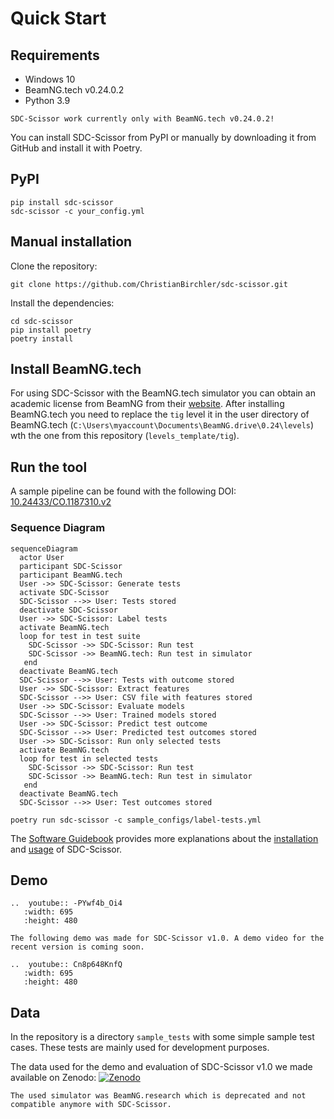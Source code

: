 # Quick Start
## Requirements
* Windows 10
* BeamNG.tech v0.24.0.2
* Python 3.9

````{note}
SDC-Scissor work currently only with BeamNG.tech v0.24.0.2!
````

You can install SDC-Scissor from PyPI or manually by downloading it from GitHub and install it with Poetry.
## PyPI
````shell
pip install sdc-scissor
sdc-scissor -c your_config.yml
````

## Manual installation
Clone the repository:
````shell
git clone https://github.com/ChristianBirchler/sdc-scissor.git
````

Install the dependencies:
````shell
cd sdc-scissor
pip install poetry
poetry install
````

## Install BeamNG.tech
For using SDC-Scissor with the BeamNG.tech simulator you can obtain an academic license from BeamNG from their
[website](https://register.beamng.tech/). After installing BeamNG.tech you need to replace the `tig` level it in the
user directory of BeamNG.tech (`C:\Users\myaccount\Documents\BeamNG.drive\0.24\levels`) wth the one from this repository
(`levels_template/tig`).


## Run the tool

A sample pipeline can be found with the following DOI: [10.24433/CO.1187310.v2](https://doi.org/10.24433/CO.1187310.v2)

### Sequence Diagram
```{mermaid}
sequenceDiagram
  actor User
  participant SDC-Scissor
  participant BeamNG.tech
  User ->> SDC-Scissor: Generate tests
  activate SDC-Scissor
  SDC-Scissor -->> User: Tests stored
  deactivate SDC-Scissor
  User ->> SDC-Scissor: Label tests
  activate BeamNG.tech
  loop for test in test suite
    SDC-Scissor ->> SDC-Scissor: Run test
    SDC-Scissor ->> BeamNG.tech: Run test in simulator
   end
  deactivate BeamNG.tech
  SDC-Scissor -->> User: Tests with outcome stored
  User ->> SDC-Scissor: Extract features
  SDC-Scissor -->> User: CSV file with features stored
  User ->> SDC-Scissor: Evaluate models
  SDC-Scissor -->> User: Trained models stored
  User ->> SDC-Scissor: Predict test outcome
  SDC-Scissor -->> User: Predicted test outcomes stored
  User ->> SDC-Scissor: Run only selected tests
  activate BeamNG.tech
  loop for test in selected tests
    SDC-Scissor ->> SDC-Scissor: Run test
    SDC-Scissor ->> BeamNG.tech: Run test in simulator
   end
  deactivate BeamNG.tech
  SDC-Scissor -->> User: Test outcomes stored
```

````shell
poetry run sdc-scissor -c sample_configs/label-tests.yml
````

The [Software Guidebook](../software_guidebook/introduction.md) provides more explanations about the
[installation](../software_guidebook/deployment.md) and [usage](../software_guidebook/operation_and_support.md) of
SDC-Scissor.

## Demo
```{eval-rst}
..  youtube:: -PYwf4b_Oi4
   :width: 695
   :height: 480
```

````{note}
The following demo was made for SDC-Scissor v1.0. A demo video for the recent version is coming soon.
````
```{eval-rst}
..  youtube:: Cn8p648KnfQ
   :width: 695
   :height: 480
```

## Data
In the repository is a directory `sample_tests` with some simple sample test cases. These tests are mainly used for
development purposes.

The data used for the demo and evaluation of SDC-Scissor v1.0 we made available on Zenodo:
[![Zenodo](https://zenodo.org/badge/DOI/10.5281/zenodo.5903161.svg)](https://doi.org/10.5281/zenodo.5903161)
````{note}
The used simulator was BeamNG.research which is deprecated and not compatible anymore with SDC-Scissor.
````

